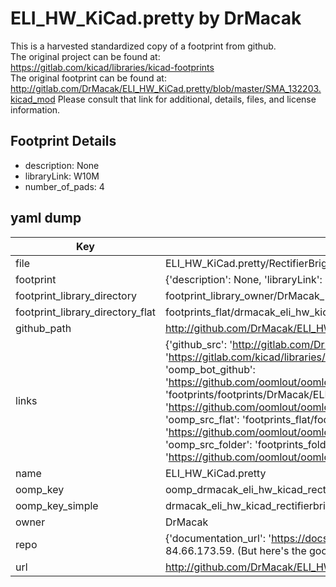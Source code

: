 # ELI_HW_KiCad.pretty by DrMacak  
This is a harvested standardized copy of a footprint from github.  
The original project can be found at:  
https://gitlab.com/kicad/libraries/kicad-footprints  
The original footprint can be found at:
http://gitlab.com/DrMacak/ELI_HW_KiCad.pretty/blob/master/SMA_132203.kicad_mod
Please consult that link for additional, details, files, and license information.  
## Footprint Details
* description: None  
* libraryLink: W10M  
* number_of_pads: 4  
## yaml dump  
| Key | Value |  
| --- | --- |  
| file | ELI_HW_KiCad.pretty/RectifierBrigde_W10M.kicad_mod |  
| footprint | {'description': None, 'libraryLink': 'W10M', 'number_of_pads': 4} |  
| footprint_library_directory | footprint_library_owner/DrMacak_ELI_HW_KiCad.pretty |  
| footprint_library_directory_flat | footprints_flat/drmacak_eli_hw_kicad_rectifierbrigde_w10m/working |  
| github_path | http://github.com/DrMacak/ELI_HW_KiCad.pretty/blob/master/RectifierBrigde_W10M.kicad_mod |  
| links | {'github_src': 'http://gitlab.com/DrMacak/ELI_HW_KiCad.pretty/blob/master/SMA_132203.kicad_mod', 'github_src_repo': 'https://gitlab.com/kicad/libraries/kicad-footprints', 'oomp_bot': 'footprints/drmacak_eli_hw_kicad_rectifierbrigde_w10m/working', 'oomp_bot_github': 'https://github.com/oomlout/oomlout_oomp_footprint_bot/tree/main/footprints/drmacak_eli_hw_kicad_rectifierbrigde_w10m/working', 'oomp_doc': 'footprints/footprints/DrMacak/ELI_HW_KiCad/RectifierBrigde_W10M/working/', 'oomp_doc_github': 'https://github.com/oomlout/oomlout_oomp_footprint_doc/tree/main/footprints/footprints/DrMacak/ELI_HW_KiCad/RectifierBrigde_W10M/working', 'oomp_src_flat': 'footprints_flat/footprints_flat/drmacak_eli_hw_kicad_rectifierbrigde_w10m/working', 'oomp_src_flat_github': 'https://github.com/oomlout/oomlout_oomp_footprint_src/tree/main/footprints_flat/drmacak_eli_hw_kicad_rectifierbrigde_w10m/working', 'oomp_src_folder': 'footprints_folder/footprints_folder/DrMacak/ELI_HW_KiCad/RectifierBrigde_W10M/working', 'oomp_src_folder_github': 'https://github.com/oomlout/oomlout_oomp_footprint_src/tree/main/footprints_folder/DrMacak/ELI_HW_KiCad/RectifierBrigde_W10M/working'} |  
| name | ELI_HW_KiCad.pretty |  
| oomp_key | oomp_drmacak_eli_hw_kicad_rectifierbrigde_w10m |  
| oomp_key_simple | drmacak_eli_hw_kicad_rectifierbrigde_w10m |  
| owner | DrMacak |  
| repo | {'documentation_url': 'https://docs.github.com/rest/overview/resources-in-the-rest-api#rate-limiting', 'message': "API rate limit exceeded for 84.66.173.59. (But here's the good news: Authenticated requests get a higher rate limit. Check out the documentation for more details.)"} |  
| url | http://github.com/DrMacak/ELI_HW_KiCad.pretty |  

